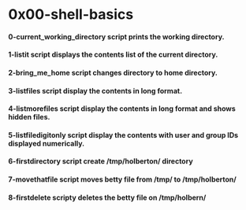 # 0x00-shell-basics

#### 0-current_working_directory script prints the working directory.

#### 1-listit script displays the contents list of the current directory.

#### 2-bring_me_home script changes directory to home directory.

#### 3-listfiles script display the contents in long format.

#### 4-listmorefiles script display the contents in long format and shows hidden files.

#### 5-listfiledigitonly script display the contents with user and group IDs displayed numerically.

#### 6-firstdirectory script create /tmp/holberton/ directory

#### 7-movethatfile script moves betty file from /tmp/ to /tmp/holberton/

#### 8-firstdelete scripty deletes the betty file on /tmp/holbern/